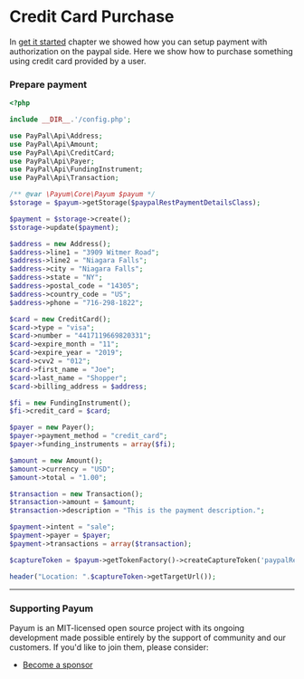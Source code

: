 # Credit Card Purchase

In [get it started](get-it-started.md) chapter we showed how you can setup payment with authorization on the paypal side. Here we show how to purchase something using credit card provided by a user.

### Prepare payment

```php
<?php

include __DIR__.'/config.php';

use PayPal\Api\Address;
use PayPal\Api\Amount;
use PayPal\Api\CreditCard;
use PayPal\Api\Payer;
use PayPal\Api\FundingInstrument;
use PayPal\Api\Transaction;

/** @var \Payum\Core\Payum $payum */
$storage = $payum->getStorage($paypalRestPaymentDetailsClass);

$payment = $storage->create();
$storage->update($payment);

$address = new Address();
$address->line1 = "3909 Witmer Road";
$address->line2 = "Niagara Falls";
$address->city = "Niagara Falls";
$address->state = "NY";
$address->postal_code = "14305";
$address->country_code = "US";
$address->phone = "716-298-1822";

$card = new CreditCard();
$card->type = "visa";
$card->number = "4417119669820331";
$card->expire_month = "11";
$card->expire_year = "2019";
$card->cvv2 = "012";
$card->first_name = "Joe";
$card->last_name = "Shopper";
$card->billing_address = $address;

$fi = new FundingInstrument();
$fi->credit_card = $card;

$payer = new Payer();
$payer->payment_method = "credit_card";
$payer->funding_instruments = array($fi);

$amount = new Amount();
$amount->currency = "USD";
$amount->total = "1.00";

$transaction = new Transaction();
$transaction->amount = $amount;
$transaction->description = "This is the payment description.";

$payment->intent = "sale";
$payment->payer = $payer;
$payment->transactions = array($transaction);

$captureToken = $payum->getTokenFactory()->createCaptureToken('paypalRest', $payment, 'create_recurring_payment.php');

header("Location: ".$captureToken->getTargetUrl());
```

***

### Supporting Payum

Payum is an MIT-licensed open source project with its ongoing development made possible entirely by the support of community and our customers. If you'd like to join them, please consider:

* [Become a sponsor](https://github.com/sponsors/Payum)
